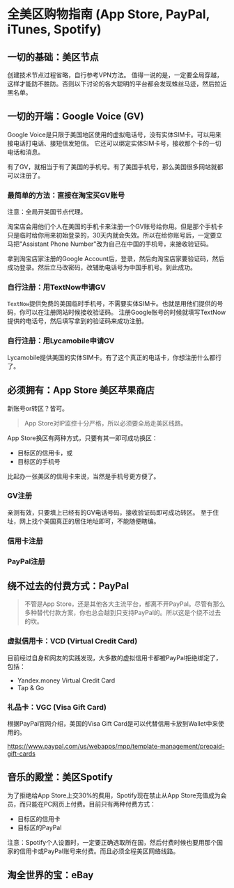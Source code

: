 # 全美区购物指南 (App Store, PayPal, iTunes, Spotify)

## 一切的基础：美区节点

创建技术节点过程省略，自行参考VPN方法。
值得一说的是，一定要全局穿越，这样才能防不胜防。否则以下讨论的各大聪明的平台都会发现蛛丝马迹，然后拉近黑名单。


## 一切的开端：Google Voice (GV)

Google Voice是只限于美国地区使用的虚拟电话号，没有实体SIM卡。可以用来接电话打电话、接短信发短信。
它还可以绑定实体SIM卡号，接收那个卡的一切电话和消息。

有了GV，就相当于有了美国的手机号。有了美国手机号，那么美国很多网站就都可以注册了。


### 最简单的方法：直接在淘宝买GV账号

注意：全局开美国节点代理。

淘宝店会用他们个人在美国的手机卡来注册一个GV账号给你用。但是那个手机卡只是临时给你用来初始登录的，30天内就会失效。所以在给你账号后，一定要立马把"Assistant Phone Number"改为自己在中国的手机号，来接收验证码。

拿到淘宝店家注册的Google Account后，登录，然后向淘宝店家要验证码，然后成功登录。然后立马改密码，改辅助电话号为中国手机号。到此成功。

### 自行注册：用TextNow申请GV

`TextNow`提供免费的美国临时手机号，不需要实体SIM卡。也就是用他们提供的号码，你可以在注册网站时候接收验证码。
注册Google账号的时候就填写TextNow提供的电话号，然后填写拿到的验证码来成功注册。


### 自行注册：用Lycamobile申请GV

Lycamobile提供美国的实体SIM卡。有了这个真正的电话卡，你想注册什么都行了。


## 必须拥有：App Store 美区苹果商店

新账号or转区？皆可。

> App Store对IP监控十分严格，所以必须要全局走美区线路。

App Store换区有两种方式，只要有其一即可成功换区：
- 目标区的信用卡，或
- 目标区的手机号

比起办一张美区的信用卡来说，当然是手机号更方便了。

### GV注册

亲测有效，只要填上已经有的GV电话号码，接收验证码即可成功转区。
至于住址，网上找个美国真正的居住地址即可，不能随便瞎编。

### 信用卡注册




### PayPal注册



## 绕不过去的付费方式：PayPal

> 不管是App Store，还是其他各大主流平台，都离不开PayPal。尽管有那么多种替代付款方案，你也总会越到只支持PayPal的。所以这是个绕不过去的坎。


### 虚拟信用卡：VCD (Virtual Credit Card)

目前经过自身和网友的实践发现，大多数的虚拟信用卡都被PayPal拒绝绑定了，包括：
- Yandex.money Virtual Credit Card
- Tap & Go


### 礼品卡：VGC (Visa Gift Card)

根据PayPal官网介绍，美国的Visa Gift Card是可以代替信用卡放到Wallet中来使用的。

https://www.paypal.com/us/webapps/mpp/template-management/prepaid-gift-cards


## 音乐的殿堂：美区Spotify

为了拒绝给App Store上交30%的费用，Spotify现在禁止从App Store充值成为会员，而只能在PC网页上付费。目前只有两种付费方式：
- 目标区的信用卡
- 目标区的PayPal

注意：Spotify个人设置时，一定要正确选取所在国，然后付费时候也要用那个国家的信用卡或PayPal账号来付费。而且必须全程美区网络线路。


## 淘全世界的宝：eBay